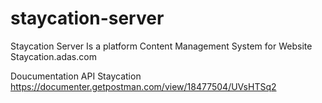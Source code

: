# staycation-server

Staycation Server Is a platform Content Management System for Website
Staycation.adas.com <a></a>

Doucumentation API Staycation
<a>https://documenter.getpostman.com/view/18477504/UVsHTSq2</a>
